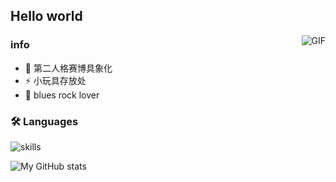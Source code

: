 ## Hello world

<img align="right" alt="GIF" src="https://raw.githubusercontent.com/JoeyBling/JoeyBling/master/pic/pusheencode.gif" />

### info
- 🦊  第二人格赛博具象化
- ⚡  小玩具存放处
- 🎸  blues rock lover




### 🛠 Languages

![skills](https://skillicons.dev/icons?i=python,c,go,cpp,html,js,nodejs,java,vue)





![My GitHub stats](https://github-readme-stats.vercel.app/api?username=shiroiokami&theme=omni&show_icons=true)
